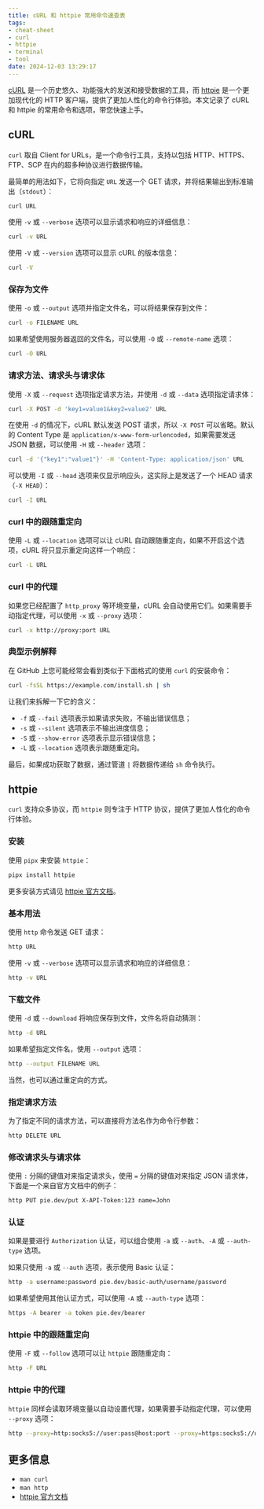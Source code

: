 ```yaml
---
title: cURL 和 httpie 常用命令速查表
tags:
- cheat-sheet
- curl
- httpie
- terminal
- tool
date: 2024-12-03 13:29:17
---
```


[cURL](https://curl.se/) 是一个历史悠久、功能强大的发送和接受数据的工具，而 [httpie](https://httpie.io/) 是一个更加现代化的 HTTP 客户端，提供了更加人性化的命令行体验。本文记录了 cURL 和 httpie 的常用命令和选项，带您快速上手。

<!--more-->

## cURL

`curl` 取自 Client for URLs，是一个命令行工具，支持以包括 HTTP、HTTPS、FTP、SCP 在内的超多种协议进行数据传输。

最简单的用法如下，它将向指定 `URL` 发送一个 GET 请求，并将结果输出到标准输出（`stdout`）：

```bash
curl URL
```

使用 `-v` 或 `--verbose` 选项可以显示请求和响应的详细信息：

```bash
curl -v URL
```

使用 `-V` 或 `--version` 选项可以显示 cURL 的版本信息：

```bash
curl -V
```

### 保存为文件

使用 `-o` 或 `--output` 选项并指定文件名，可以将结果保存到文件：

```bash
curl -o FILENAME URL
```

如果希望使用服务器返回的文件名，可以使用 `-O` 或 `--remote-name` 选项：

```bash
curl -O URL
```

### 请求方法、请求头与请求体

使用 `-X` 或 `--request` 选项指定请求方法，并使用 `-d` 或 `--data` 选项指定请求体：

```bash
curl -X POST -d 'key1=value1&key2=value2' URL
```

在使用 `-d` 的情况下，cURL 默认发送 POST 请求，所以 `-X POST` 可以省略。默认的 Content Type 是 `application/x-www-form-urlencoded`，如果需要发送 JSON 数据，可以使用 `-H` 或 `--header` 选项：

```bash
curl -d '{"key1":"value1"}' -H 'Content-Type: application/json' URL
```

可以使用 `-I` 或 `--head` 选项来仅显示响应头，这实际上是发送了一个 HEAD 请求（`-X HEAD`）：

```bash
curl -I URL
```

### curl 中的跟随重定向

使用 `-L` 或 `--location` 选项可以让 cURL 自动跟随重定向，如果不开启这个选项，cURL 将只显示重定向这样一个响应：

```bash
curl -L URL
```

### curl 中的代理

如果您已经配置了 `http_proxy` 等环境变量，cURL 会自动使用它们。如果需要手动指定代理，可以使用 `-x` 或 `--proxy` 选项：

```bash
curl -x http://proxy:port URL
```

### 典型示例解释

在 GitHub 上您可能经常会看到类似于下面格式的使用 `curl` 的安装命令：

```bash
curl -fsSL https://example.com/install.sh | sh
```

让我们来拆解一下它的含义：

- `-f` 或 `--fail` 选项表示如果请求失败，不输出错误信息；
- `-s` 或 `--silent` 选项表示不输出进度信息；
- `-S` 或 `--show-error` 选项表示显示错误信息；
- `-L` 或 `--location` 选项表示跟随重定向。

最后，如果成功获取了数据，通过管道 `|` 将数据传递给 `sh` 命令执行。

## httpie

`curl` 支持众多协议，而 `httpie` 则专注于 HTTP 协议，提供了更加人性化的命令行体验。

### 安装

使用 `pipx` 来安装 `httpie`：

```bash
pipx install httpie
```

更多安装方式请见 [httpie 官方文档](https://httpie.io/docs/cli/installation)。

### 基本用法

使用 `http` 命令发送 GET 请求：

```bash
http URL
```

使用 `-v` 或 `--verbose` 选项可以显示请求和响应的详细信息：

```bash
http -v URL
```

### 下载文件

使用 `-d` 或 `--download` 将响应保存到文件，文件名将自动猜测：

```bash
http -d URL
```

如果希望指定文件名，使用 `--output` 选项：

```bash
http --output FILENAME URL
```

当然，也可以通过重定向的方式。

### 指定请求方法

为了指定不同的请求方法，可以直接将方法名作为命令行参数：

```bash
http DELETE URL
```

### 修改请求头与请求体

使用 `:` 分隔的键值对来指定请求头，使用 `=` 分隔的键值对来指定 JSON 请求体，下面是一个来自官方文档中的例子：

```bash
http PUT pie.dev/put X-API-Token:123 name=John
```

### 认证

如果是要进行 `Authorization` 认证，可以组合使用 `-a` 或 `--auth`、`-A` 或 `--auth-type` 选项。

如果只使用 `-a` 或 `--auth` 选项，表示使用 Basic 认证：

```bash
http -a username:password pie.dev/basic-auth/username/password
```

如果希望使用其他认证方式，可以使用 `-A` 或 `--auth-type` 选项：

```bash
https -A bearer -a token pie.dev/bearer
```

### httpie 中的跟随重定向

使用 `-F` 或 `--follow` 选项可以让 `httpie` 跟随重定向：

```bash
http -F URL
```

### httpie 中的代理

`httpie` 同样会读取环境变量以自动设置代理，如果需要手动指定代理，可以使用 `--proxy` 选项：

```bash
http --proxy=http:socks5://user:pass@host:port --proxy=https:socks5://user:pass@host:port example.org
```

## 更多信息

- `man curl`
- `man http`
- [httpie 官方文档](https://httpie.io/docs/cli)
